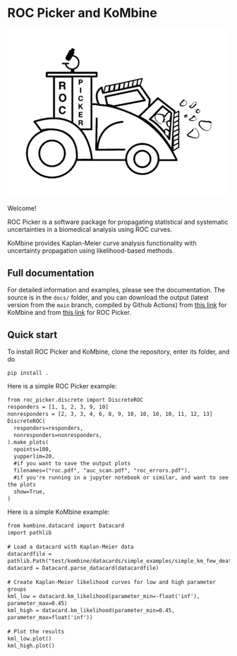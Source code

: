 # ROC Picker and KoMbine

![ROC Picker logo](logo.png)

Welcome!

ROC Picker is a software package for propagating statistical and systematic
uncertainties in a biomedical analysis using ROC curves.

KoMbine provides Kaplan-Meier curve analysis functionality with uncertainty
propagation using likelihood-based methods.

## Full documentation

For detailed information and examples, please see the documentation.
The source is in the `docs/` folder, and you can download the output
(latest version from the `main` branch, compiled by Github Actions) from
[this link](https://nightly.link/AstroPathJHU/ROCPicker/workflows/test_kombine/main/kombine_docs.zip) for KoMbine and from [this link](https://nightly.link/AstroPathJHU/ROCPicker/workflows/test_roc_picker/main/roc_picker_docs.zip) for ROC Picker.

## Quick start

To install ROC Picker and KoMbine, clone the repository, enter its folder, and do
```
pip install .
```

Here is a simple ROC Picker example:
```
from roc_picker.discrete import DiscreteROC
responders = [1, 1, 2, 3, 9, 10]
nonresponders = [2, 3, 3, 4, 6, 8, 9, 10, 10, 10, 10, 11, 12, 13]
DiscreteROC(
  responders=responders,
  nonresponders=nonresponders,
).make_plots(
  npoints=100,
  yupperlim=20,
  #if you want to save the output plots
  filenames=("roc.pdf", "auc_scan.pdf", "roc_errors.pdf"),
  #if you're running in a jupyter notebook or similar, and want to see the plots
  show=True,
)
```

Here is a simple KoMbine example:
```
from kombine.datacard import Datacard
import pathlib

# Load a datacard with Kaplan-Meier data
datacardfile = pathlib.Path("test/kombine/datacards/simple_examples/simple_km_few_deaths.txt")
datacard = Datacard.parse_datacard(datacardfile)

# Create Kaplan-Meier likelihood curves for low and high parameter groups
kml_low = datacard.km_likelihood(parameter_min=-float('inf'), parameter_max=0.45)
kml_high = datacard.km_likelihood(parameter_min=0.45, parameter_max=float('inf'))

# Plot the results
kml_low.plot()
kml_high.plot()
```
